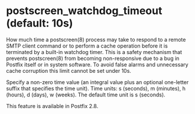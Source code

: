 # postscreen_watchdog_timeout (default: 10s)
 How much time a postscreen(8) process may take to respond to
a remote SMTP client command or to perform a cache operation before it
is terminated by a built-in watchdog timer. This is a safety
mechanism that prevents postscreen(8) from becoming non-responsive
due to a bug in Postfix itself or in system software. To avoid
false alarms and unnecessary cache corruption this limit cannot be
set under 10s. 


 Specify a non-zero time value (an integral value plus an optional
one-letter suffix that specifies the time unit). Time units: s
(seconds), m (minutes), h (hours), d (days), w (weeks).
The default time unit is s (seconds). 


 This feature is available in Postfix 2.8. 


